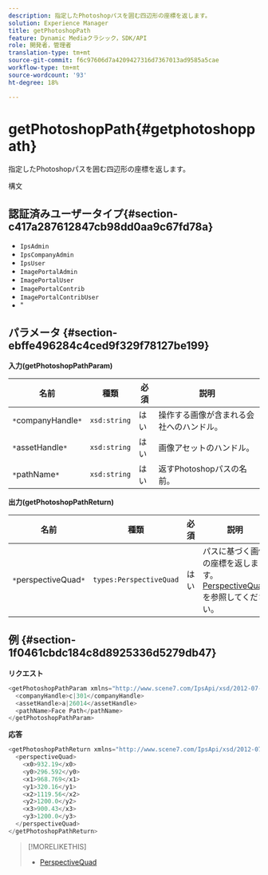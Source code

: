 ```yaml
---
description: 指定したPhotoshopパスを囲む四辺形の座標を返します。
solution: Experience Manager
title: getPhotoshopPath
feature: Dynamic Mediaクラシック，SDK/API
role: 開発者，管理者
translation-type: tm+mt
source-git-commit: f6c97606d7a4209427316d7367013ad9585a5cae
workflow-type: tm+mt
source-wordcount: '93'
ht-degree: 18%

---
```



# getPhotoshopPath{#getphotoshoppath}

指定したPhotoshopパスを囲む四辺形の座標を返します。

構文

## 認証済みユーザータイプ{#section-c417a287612847cb98dd0aa9c67fd78a}

* `IpsAdmin`
* `IpsCompanyAdmin`
* `IpsUser`
* `ImagePortalAdmin`
* `ImagePortalUser`
* `ImagePortalContrib`
* `ImagePortalContribUser`
* &quot;

## パラメータ {#section-ebffe496284c4ced9f329f78127be199}

**入力(getPhotoshopPathParam)**

| 名前 | 種類 | 必須 | 説明 |
|---|---|---|---|
| `*`companyHandle`*` | `xsd:string` | はい | 操作する画像が含まれる会社へのハンドル。 |
| `*`assetHandle`*` | `xsd:string` | はい | 画像アセットのハンドル。 |
| `*`pathName`*` | `xsd:string` | はい | 返すPhotoshopパスの名前。 |

**出力(getPhotoshopPathReturn)**

| 名前 | 種類 | 必須 | 説明 |
|---|---|---|---|
| `*`perspectiveQuad`*` | `types:PerspectiveQuad` | はい | パスに基づく画像の座標を返します。 [PerspectiveQuad](../../../types/c-data-types/r-perspective-quad.md#reference-3c1f780f9c264e5b870b1ade24566204)を参照してください。 |

## 例 {#section-1f0461cbdc184c8d8925336d5279db47}

**リクエスト**

```java
<getPhotoshopPathParam xmlns="http://www.scene7.com/IpsApi/xsd/2012-07-31">
  <companyHandle>c|301</companyHandle>
  <assetHandle>a|26014</assetHandle>
  <pathName>Face Path</pathName>
</getPhotoshopPathParam>
```

**応答**

```java
<getPhotoshopPathReturn xmlns="http://www.scene7.com/IpsApi/xsd/2012-07-31">
  <perspectiveQuad>
    <x0>932.19</x0>
    <y0>296.592</y0>
    <x1>968.769</x1>
    <y1>320.16</y1>
    <x2>1119.56</x2>
    <y2>1200.0</y2>
    <x3>900.43</x3>
    <y3>1200.0</y3>
  </perspectiveQuad>
</getPhotoshopPathReturn>
```

>[!MORELIKETHIS]
>
>* [PerspectiveQuad](../../../types/c-data-types/r-perspective-quad.md#reference-3c1f780f9c264e5b870b1ade24566204)

